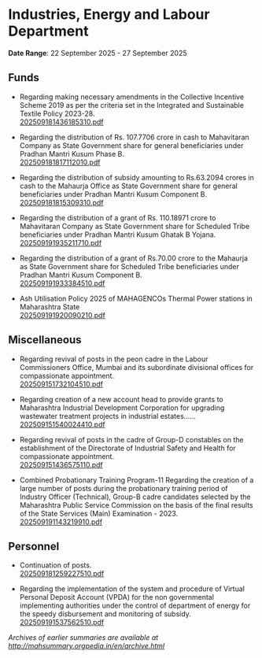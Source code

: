 # Industries, Energy and Labour Department

**Date Range**: 22 September 2025 - 27 September 2025


## Funds
- Regarding making necessary amendments in the Collective Incentive Scheme 2019 as per the criteria set in the Integrated and Sustainable Textile Policy 2023-28.\
  [202509181436185310.pdf](https://gr.maharashtra.gov.in/Site/Upload/Government%20Resolutions/English/202509181436185310.pdf)

- Regarding the distribution of Rs. 107.7706 crore in cash to Mahavitaran Company as State Government share for general beneficiaries under Pradhan Mantri Kusum Phase B.\
  [202509181817112010.pdf](https://gr.maharashtra.gov.in/Site/Upload/Government%20Resolutions/English/202509181817112010.pdf)

- Regarding the distribution of subsidy amounting to Rs.63.2094 crores in cash to the Mahaurja Office as State Government share for general beneficiaries under Pradhan Mantri Kusum Component B.\
  [202509181815309310.pdf](https://gr.maharashtra.gov.in/Site/Upload/Government%20Resolutions/English/202509181815309310.pdf)

- Regarding the distribution of a grant of Rs. 110.18971 crore to Mahavitaran Company as State Government share for Scheduled Tribe beneficiaries under Pradhan Mantri Kusum Ghatak B Yojana.\
  [202509191935211710.pdf](https://gr.maharashtra.gov.in/Site/Upload/Government%20Resolutions/English/202509191935211710.pdf)

- Regarding the distribution of a grant of Rs.70.00 crore to the Mahaurja as State Government share for Scheduled Tribe beneficiaries under Pradhan Mantri Kusum Component B.\
  [202509191933384510.pdf](https://gr.maharashtra.gov.in/Site/Upload/Government%20Resolutions/English/202509191933384510.pdf)

- Ash Utilisation Policy 2025 of MAHAGENCOs Thermal  Power stations in Maharashtra State\
  [202509191920090210.pdf](https://gr.maharashtra.gov.in/Site/Upload/Government%20Resolutions/English/202509191920090210.pdf)

## Miscellaneous
- Regarding revival of posts in the peon cadre in the Labour Commissioners Office, Mumbai and its subordinate divisional offices for compassionate appointment.\
  [202509151732104510.pdf](https://gr.maharashtra.gov.in/Site/Upload/Government%20Resolutions/English/202509151732104510.pdf)

- Regarding creation of a new account head to provide grants to Maharashtra Industrial Development Corporation for upgrading wastewater treatment projects in industrial estates......\
  [202509151540024410.pdf](https://gr.maharashtra.gov.in/Site/Upload/Government%20Resolutions/English/202509151540024410.pdf)

- Regarding revival of posts in the cadre of Group-D constables on the establishment of the Directorate of Industrial Safety and Health for compassionate appointment.\
  [202509151436575110.pdf](https://gr.maharashtra.gov.in/Site/Upload/Government%20Resolutions/English/202509151436575110.pdf)

- Combined Probationary Training Program-11 Regarding the creation of a large number of posts during the probationary training period of Industry Officer (Technical), Group-B cadre candidates selected by the Maharashtra Public Service Commission on the basis of the final results of the State Services (Main) Examination - 2023.\
  [202509191143219910.pdf](https://gr.maharashtra.gov.in/Site/Upload/Government%20Resolutions/English/202509191143219910.pdf)

## Personnel
- Continuation of posts.\
  [202509181259227510.pdf](https://gr.maharashtra.gov.in/Site/Upload/Government%20Resolutions/English/202509181259227510.pdf)

- Regarding the implementation of the system and procedure of Virtual Personal Deposit Account (VPDA) for the non governmental implementing authorities under the control of department of energy for the speedy disbursement and monitoring of subsidy.\
  [202509191537562510.pdf](https://gr.maharashtra.gov.in/Site/Upload/Government%20Resolutions/English/202509191537562510.pdf)


*Archives of earlier summaries are available at http://mahsummary.orgpedia.in/en/archive.html*